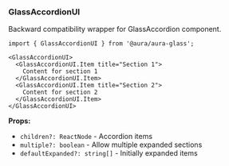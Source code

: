 ### GlassAccordionUI

Backward compatibility wrapper for GlassAccordion component.

```tsx
import { GlassAccordionUI } from '@aura/aura-glass';

<GlassAccordionUI>
  <GlassAccordionUI.Item title="Section 1">
    Content for section 1
  </GlassAccordionUI.Item>
  <GlassAccordionUI.Item title="Section 2">
    Content for section 2
  </GlassAccordionUI.Item>
</GlassAccordionUI>
```

**Props:**
- `children?: ReactNode` - Accordion items
- `multiple?: boolean` - Allow multiple expanded sections
- `defaultExpanded?: string[]` - Initially expanded items
